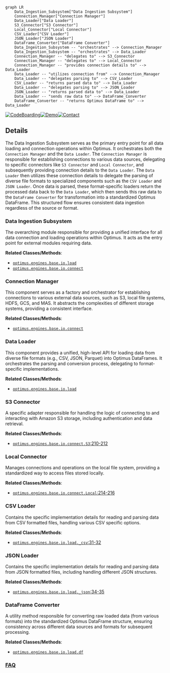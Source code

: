 ```mermaid
graph LR
    Data_Ingestion_Subsystem["Data Ingestion Subsystem"]
    Connection_Manager["Connection Manager"]
    Data_Loader["Data Loader"]
    S3_Connector["S3 Connector"]
    Local_Connector["Local Connector"]
    CSV_Loader["CSV Loader"]
    JSON_Loader["JSON Loader"]
    DataFrame_Converter["DataFrame Converter"]
    Data_Ingestion_Subsystem -- "orchestrates" --> Connection_Manager
    Data_Ingestion_Subsystem -- "orchestrates" --> Data_Loader
    Connection_Manager -- "delegates to" --> S3_Connector
    Connection_Manager -- "delegates to" --> Local_Connector
    Connection_Manager -- "provides connection details to" --> Data_Loader
    Data_Loader -- "utilizes connection from" --> Connection_Manager
    Data_Loader -- "delegates parsing to" --> CSV_Loader
    CSV_Loader -- "returns parsed data to" --> Data_Loader
    Data_Loader -- "delegates parsing to" --> JSON_Loader
    JSON_Loader -- "returns parsed data to" --> Data_Loader
    Data_Loader -- "sends raw data to" --> DataFrame_Converter
    DataFrame_Converter -- "returns Optimus DataFrame to" --> Data_Loader
```

[![CodeBoarding](https://img.shields.io/badge/Generated%20by-CodeBoarding-9cf?style=flat-square)](https://github.com/CodeBoarding/GeneratedOnBoardings)[![Demo](https://img.shields.io/badge/Try%20our-Demo-blue?style=flat-square)](https://www.codeboarding.org/demo)[![Contact](https://img.shields.io/badge/Contact%20us%20-%20contact@codeboarding.org-lightgrey?style=flat-square)](mailto:contact@codeboarding.org)

## Details

The Data Ingestion Subsystem serves as the primary entry point for all data loading and connection operations within Optimus. It orchestrates both the `Connection Manager` and the `Data Loader`. The `Connection Manager` is responsible for establishing connections to various data sources, delegating to specific connectors like `S3 Connector` and `Local Connector`, and subsequently providing connection details to the `Data Loader`. The `Data Loader` then utilizes these connection details to delegate the parsing of diverse file formats to specialized components such as the `CSV Loader` and `JSON Loader`. Once data is parsed, these format-specific loaders return the processed data back to the `Data Loader`, which then sends this raw data to the `DataFrame Converter` for transformation into a standardized Optimus DataFrame. This structured flow ensures consistent data ingestion regardless of the source or format.

### Data Ingestion Subsystem
The overarching module responsible for providing a unified interface for all data connection and loading operations within Optimus. It acts as the entry point for external modules requiring data.


**Related Classes/Methods**:

- <a href="https://github.com/hi-primus/optimus/blob/develop/optimus/engines/base/io/load.py" target="_blank" rel="noopener noreferrer">`optimus.engines.base.io.load`</a>
- <a href="https://github.com/hi-primus/optimus/blob/develop/optimus/engines/base/io/connect.py" target="_blank" rel="noopener noreferrer">`optimus.engines.base.io.connect`</a>


### Connection Manager
This component serves as a factory and orchestrator for establishing connections to various external data sources, such as S3, local file systems, HDFS, GCS, and MAS. It abstracts the complexities of different storage systems, providing a consistent interface.


**Related Classes/Methods**:

- <a href="https://github.com/hi-primus/optimus/blob/develop/optimus/engines/base/io/connect.py" target="_blank" rel="noopener noreferrer">`optimus.engines.base.io.connect`</a>


### Data Loader
This component provides a unified, high-level API for loading data from diverse file formats (e.g., CSV, JSON, Parquet) into Optimus DataFrames. It orchestrates the parsing and conversion process, delegating to format-specific implementations.


**Related Classes/Methods**:

- <a href="https://github.com/hi-primus/optimus/blob/develop/optimus/engines/base/io/load.py" target="_blank" rel="noopener noreferrer">`optimus.engines.base.io.load`</a>


### S3 Connector
A specific adapter responsible for handling the logic of connecting to and interacting with Amazon S3 storage, including authentication and data retrieval.


**Related Classes/Methods**:

- <a href="https://github.com/hi-primus/optimus/blob/develop/optimus/engines/base/io/connect.py#L210-L212" target="_blank" rel="noopener noreferrer">`optimus.engines.base.io.connect.S3`:210-212</a>


### Local Connector
Manages connections and operations on the local file system, providing a standardized way to access files stored locally.


**Related Classes/Methods**:

- <a href="https://github.com/hi-primus/optimus/blob/develop/optimus/engines/base/io/connect.py#L214-L216" target="_blank" rel="noopener noreferrer">`optimus.engines.base.io.connect.Local`:214-216</a>


### CSV Loader
Contains the specific implementation details for reading and parsing data from CSV formatted files, handling various CSV specific options.


**Related Classes/Methods**:

- <a href="https://github.com/hi-primus/optimus/blob/develop/optimus/engines/base/io/load.py#L31-L32" target="_blank" rel="noopener noreferrer">`optimus.engines.base.io.load._csv`:31-32</a>


### JSON Loader
Contains the specific implementation details for reading and parsing data from JSON formatted files, including handling different JSON structures.


**Related Classes/Methods**:

- <a href="https://github.com/hi-primus/optimus/blob/develop/optimus/engines/base/io/load.py#L34-L35" target="_blank" rel="noopener noreferrer">`optimus.engines.base.io.load._json`:34-35</a>


### DataFrame Converter
A utility method responsible for converting raw loaded data (from various formats) into the standardized Optimus DataFrame structure, ensuring consistency across different data sources and formats for subsequent processing.


**Related Classes/Methods**:

- <a href="https://github.com/hi-primus/optimus/blob/develop/optimus/engines/base/io/load.py" target="_blank" rel="noopener noreferrer">`optimus.engines.base.io.load.df`</a>




### [FAQ](https://github.com/CodeBoarding/GeneratedOnBoardings/tree/main?tab=readme-ov-file#faq)